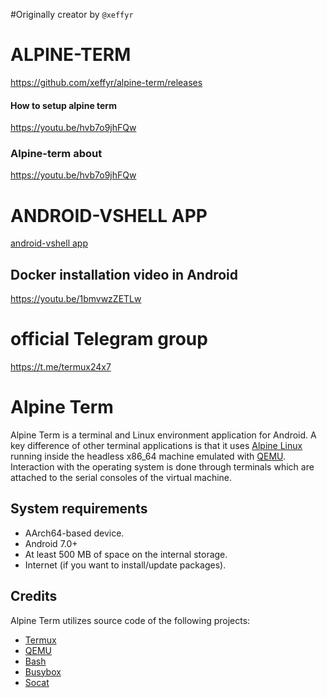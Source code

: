 #Originally creator by ```@xeffyr```

# ALPINE-TERM
https://github.com/xeffyr/alpine-term/releases

#### How to setup alpine term
https://youtu.be/hvb7o9jhFQw

### Alpine-term about
https://youtu.be/hvb7o9jhFQw

# ANDROID-VSHELL APP
[android-vshell app](https://jarvisstaraq.blogspot.com/2021/05/how-to-install-and-setup-xeffyrandroid.html)

## Docker installation video in Android 
https://youtu.be/1bmvwzZETLw

# official Telegram group
https://t.me/termux24x7

# Alpine Term

Alpine Term is a terminal and Linux environment application for Android.
A key difference of other terminal applications is that it uses
[Alpine Linux](https://alpinelinux.org/) running inside the headless
x86_64 machine emulated with [QEMU](https://www.qemu.org/). Interaction
with the operating system is done through terminals which are attached to
the serial consoles of the virtual machine.

## System requirements

 - AArch64-based device.
 - Android 7.0+
 - At least 500 MB of space on the internal storage.
 - Internet (if you want to install/update packages).

## Credits

Alpine Term utilizes source code of the following projects:

 - [Termux](https://github.com/termux/termux-app)
 - [QEMU](https://qemu.org)
 - [Bash](http://www.gnu.org/software/bash/bash.html)
 - [Busybox](https://busybox.net)
 - [Socat](http://www.dest-unreach.org/socat/)
